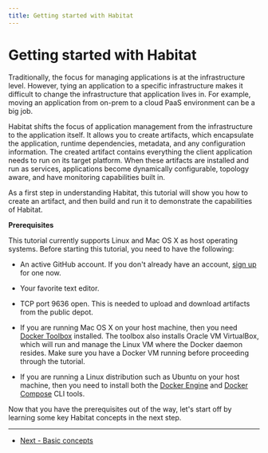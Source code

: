 ```yaml
---
title: Getting started with Habitat
---
```


# Getting started with Habitat
Traditionally, the focus for managing applications is at the infrastructure level. However, tying an application to a specific infrastructure makes it difficult to change the infrastructure that application lives in. For example, moving an application from on-prem to a cloud PaaS environment can be a big job.

Habitat shifts the focus of application management from the infrastructure to the application itself. It allows you to create artifacts, which encapsulate the application, runtime dependencies, metadata, and any configuration information. The created artifact contains everything the client application needs to run on its target platform. When these artifacts are installed and run as services, applications become dynamically configurable, topology aware, and have monitoring capabilities built in. 

As a first step in understanding Habitat, this tutorial will show you how to create an artifact, and then build and run it to demonstrate the capabilities of Habitat.

**Prerequisites**

This tutorial currently supports Linux and Mac OS X as host operating systems. Before starting this tutorial, you need to have the following:

*   An active GitHub account. If you don't already have an account, [sign up](https://github.com/) for one now.
*   Your favorite text editor.
*   TCP port 9636 open. This is needed to upload and download artifacts from the public depot.
*   If you are running Mac OS X on your host machine, then you need [Docker Toolbox](https://www.docker.com/products/docker-toolbox) installed. The toolbox also installs Oracle VM VirtualBox, which will run and manage the Linux VM where the Docker daemon resides. Make sure you have a Docker VM running before proceeding through the tutorial.

*   If you are running a Linux distribution such as Ubuntu on your host machine, then you need to install both the [Docker Engine](https://docs.docker.com/linux/) and [Docker Compose](https://docs.docker.com/compose/install/) CLI tools.

Now that you have the prerequisites out of the way, let's start off by learning some key Habitat concepts in the next step.

<hr>
<ul class="main-content--button-nav">
  <li><a href="/tutorials/getting-started-basic-concepts" class="button cta">Next - Basic concepts</a></li>
</ul>
